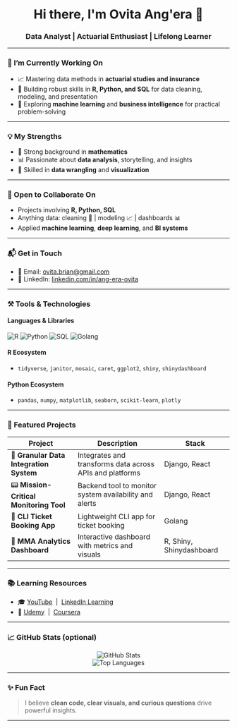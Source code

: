 <h1 align="center">Hi there, I'm Ovita Ang'era 👋</h1>
<h3 align="center">Data Analyst | Actuarial Enthusiast | Lifelong Learner</h3>

---

### 🔭 I’m Currently Working On

- 📈 Mastering data methods in **actuarial studies and insurance**
- 🧠 Building robust skills in **R, Python, and SQL** for data cleaning, modeling, and presentation
- 🤖 Exploring **machine learning** and **business intelligence** for practical problem-solving

---

### 💡 My Strengths

- 🧮 Strong background in **mathematics**
- 📊 Passionate about **data analysis**, storytelling, and insights
- 🧹 Skilled in **data wrangling** and **visualization**

---

### 🤝 Open to Collaborate On

- Projects involving **R, Python, SQL**
- Anything data: cleaning 🧼 | modeling 📈 | dashboards 📊
- Applied **machine learning**, **deep learning**, and **BI systems**

---

### 📬 Get in Touch

- 📧 Email: [ovita.brian@gmail.com](mailto:ovita.brian@gmail.com)
- 💼 LinkedIn: [linkedin.com/in/ang-era-ovita](https://www.linkedin.com/in/ang-era-ovita)

---

### ⚒️ Tools & Technologies

#### Languages & Libraries
![R](https://img.shields.io/badge/R-276DC3?style=flat-square&logo=r&logoColor=white)
![Python](https://img.shields.io/badge/Python-3776AB?style=flat-square&logo=python&logoColor=white)
![SQL](https://img.shields.io/badge/SQL-336791?style=flat-square&logo=postgresql&logoColor=white)
![Golang](https://img.shields.io/badge/Go-00ADD8?style=flat-square&logo=go&logoColor=white)

#### R Ecosystem
- `tidyverse`, `janitor`, `mosaic`, `caret`, `ggplot2`, `shiny`, `shinydashboard`

#### Python Ecosystem
- `pandas`, `numpy`, `matplotlib`, `seaborn`, `scikit-learn`, `plotly`

---

### 📂 Featured Projects

| Project | Description | Stack |
|--------|-------------|-------|
| 🔧 **Granular Data Integration System** | Integrates and transforms data across APIs and platforms | Django, React |
| 📟 **Mission-Critical Monitoring Tool** | Backend tool to monitor system availability and alerts | Django, React |
| 🚌 **CLI Ticket Booking App** | Lightweight CLI app for ticket booking | Golang |
| 🧠 **MMA Analytics Dashboard** | Interactive dashboard with metrics and visuals | R, Shiny, Shinydashboard |

---

### 📚 Learning Resources

- 🎓 [YouTube](https://youtube.com) &nbsp;|&nbsp; [LinkedIn Learning](https://linkedin.com/learning)
- 📘 [Udemy](https://udemy.com) &nbsp;|&nbsp; [Coursera](https://coursera.org)

---

### 📈 GitHub Stats (optional)

<p align="center">
  <img src="https://github-readme-stats.vercel.app/api?username=ovita-angera&show_icons=true&theme=tokyonight&hide=issues" alt="GitHub Stats" />
  <br/>
  <img src="https://github-readme-stats.vercel.app/api/top-langs/?username=ovita-angera&layout=compact&theme=tokyonight" alt="Top Languages" />
</p>

---

### ✨ Fun Fact

> I believe **clean code, clear visuals, and curious questions** drive powerful insights.

---

<!---
ovita-angera/ovita-angera is a ✨ special ✨ repository because its `README.md` (this file) appears on your GitHub profile.
You can click the Preview link to take a look at your changes.
--->
